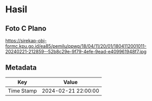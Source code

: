 # Hasil

## Foto C Plano

https://sirekap-obj-formc.kpu.go.id/ea85/pemilu/ppwp/18/04/11/20/01/1804112001011-20240221-212859--52b8c29e-9f79-4efe-9ead-e409961948f7.jpg


## Metadata

| Key        | Value               |
| ---------- | ------------------- |
| Time Stamp | 2024-02-21 22:00:00 |



